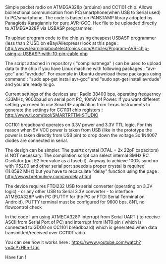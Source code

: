 
Simple packet radio on ATMEGA328p (arduino) and CC1101 chip.  Allows bidirectional communication from PC/smartphone(when USB to Serial used) to PC/smartphone.
The code is based on PANSTAMP library adopted by  Panagiotis Karagiannis for pure AVR-GCC. Hex file to be uploaded directly to ATMEGA328P via USBASP programmer.

To upload program code to the chip using cheapest USBASP programmer (less than 2 USD on eBay/Aliexpress) look at this page : http://www.learningaboutelectronics.com/Articles/Program-AVR-chip-using-a-USBASP-with-10-pin-cable.php

The script attached in repository ( "compileatmega"  ) can be used to upload data to the chip if you have Linux machine with following packages : "avr-gcc" and "avrdude". For example in Ubuntu download these packages using command : "sudo apt-get install avr-gcc" and "sudo apt-get install avrdude" and you are ready to go.


Current settings of the devices are : Radio 38400 bps,  operating frequerncy 433MHz, 9600baud on serial port PC, 10mW of Power.
If you want different setting you need to use SmartRF application from Texas Instruments to generate the settings for CC1101 chip registers : http://www.ti.com/tool/SMARTRFTM-STUDIO

CC1101 breadboard operates on 3.3V power and 3.3V TTL logic. For this reason when 5V VCC power is taken from USB (like in the prototype the power is taken directly from USB pin) to drop down the voltage 3x 1N4007 diodes are connected in serial. 

The design can be simpler. The quartz crystal (XTAL + 2x 22pF capacitors) is NOT necessary. The compilation script can select internal 8MHz RC Oscilator (put E2 hex value as a fusebit). Anyway to achieve 100% synchro with 115200 and other serial port speeds  a proper crystal is required (11.0592 MHz) but you have to recalculate "delay" function using the page : http://www.bretmulvey.com/avrdelay.html

The device requires FTDI232 USB to serial converter (operating on 3,3V logic) - or any other USB to Serial 3.3V converter -  to interface ATMEGA328P with PC (PUTTY for the PC or FTDI Serial Terminal on Android).
PUTTY terminal must be configured for 9600 bps, 8N1, no flowcontrol check

In the code I am using ATMEGA328P interrupt from Serial UART ( to receive ASCII from Serial Port of PC) and interrupt from INT0 pin ( which is connected to GDO0 on CC1101 breadboard) which is generated when data transmitted/received over CC1101 radio.



You can see how it works here : https://www.youtube.com/watch?v=4cPxHEn-Uqc

Have fun !
